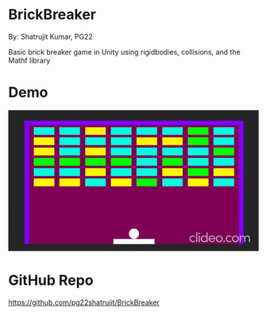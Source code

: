# BrickBreaker

By: Shatrujit Kumar, PG22

Basic brick breaker game in Unity using rigidbodies, collisions, and the Mathf library

# Demo
![Demo](https://github.com/pg22shatrujit/BrickBreaker/blob/main/BrickBreakerDemo.gif)

# GitHub Repo
https://github.com/pg22shatrujit/BrickBreaker